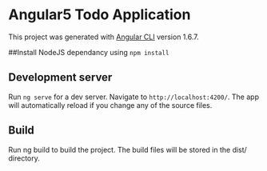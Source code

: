 # Angular5 Todo Application

This project was generated with [Angular CLI](https://github.com/angular/angular-cli) version 1.6.7.

##Install NodeJS dependancy using `npm install`

## Development server

Run `ng serve` for a dev server. Navigate to `http://localhost:4200/`. The app will automatically reload if you change any of the source files.

## Build

Run ng build to build the project. The build files will be stored in the dist/ directory. 
